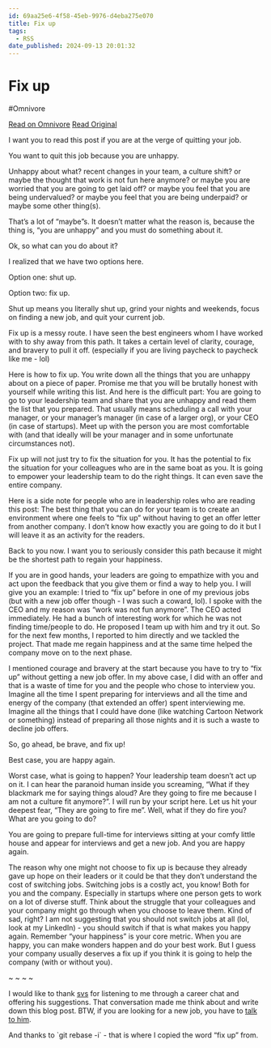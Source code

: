 ```yaml
---
id: 69aa25e6-4f58-45eb-9976-d4eba275e070
title: Fix up
tags:
  - RSS
date_published: 2024-09-13 20:01:32
---
```


# Fix up
#Omnivore

[Read on Omnivore](https://omnivore.app/me/fix-up-191ee7b3bd3)
[Read Original](https://vishnubharathi.codes/blog/fix-up/)



I want you to read this post if you are at the verge of quitting your job.

You want to quit this job because you are unhappy.

Unhappy about what? recent changes in your team, a culture shift? or maybe the thought that work is not fun here anymore? or maybe you are worried that you are going to get laid off? or maybe you feel that you are being undervalued? or maybe you feel that you are being underpaid? or maybe some other thing(s).

That’s a lot of “maybe”s. It doesn’t matter what the reason is, because the thing is, “you are unhappy” and you must do something about it.

Ok, so what can you do about it?

I realized that we have two options here.

Option one: shut up.

Option two: fix up.

Shut up means you literally shut up, grind your nights and weekends, focus on finding a new job, and quit your current job.

Fix up is a messy route. I have seen the best engineers whom I have worked with to shy away from this path. It takes a certain level of clarity, courage, and bravery to pull it off. (especially if you are living paycheck to paycheck like me - lol)

Here is how to fix up. You write down all the things that you are unhappy about on a piece of paper. Promise me that you will be brutally honest with yourself while writing this list. And here is the difficult part: You are going to go to your leadership team and share that you are unhappy and read them the list that you prepared. That usually means scheduling a call with your manager, or your manager’s manager (in case of a larger org), or your CEO (in case of startups). Meet up with the person you are most comfortable with (and that ideally will be your manager and in some unfortunate circumstances not).

Fix up will not just try to fix the situation for you. It has the potential to fix the situation for your colleagues who are in the same boat as you. It is going to empower your leadership team to do the right things. It can even save the entire company.

Here is a side note for people who are in leadership roles who are reading this post: The best thing that you can do for your team is to create an environment where one feels to “fix up” without having to get an offer letter from another company. I don’t know how exactly you are going to do it but I will leave it as an activity for the readers.

Back to you now. I want you to seriously consider this path because it might be the shortest path to regain your happiness.

If you are in good hands, your leaders are going to empathize with you and act upon the feedback that you give them or find a way to help you. I will give you an example: I tried to “fix up” before in one of my previous jobs (but with a new job offer though - I was such a coward, lol). I spoke with the CEO and my reason was “work was not fun anymore”. The CEO acted immediately. He had a bunch of interesting work for which he was not finding time&#x2F;people to do. He proposed I team up with him and try it out. So for the next few months, I reported to him directly and we tackled the project. That made me regain happiness and at the same time helped the company move on to the next phase.

I mentioned courage and bravery at the start because you have to try to “fix up” without getting a new job offer. In my above case, I did with an offer and that is a waste of time for you and the people who chose to interview you. Imagine all the time I spent preparing for interviews and all the time and energy of the company (that extended an offer) spent interviewing me. Imagine all the things that I could have done (like watching Cartoon Network or something) instead of preparing all those nights and it is such a waste to decline job offers.

So, go ahead, be brave, and fix up!

Best case, you are happy again.

Worst case, what is going to happen? Your leadership team doesn’t act up on it. I can hear the paranoid human inside you screaming, “What if they blackmark me for saying things aloud? Are they going to fire me because I am not a culture fit anymore?”. I will run by your script here. Let us hit your deepest fear, “They are going to fire me”. Well, what if they do fire you? What are you going to do?

You are going to prepare full-time for interviews sitting at your comfy little house and appear for interviews and get a new job. And you are happy again.

The reason why one might not choose to fix up is because they already gave up hope on their leaders or it could be that they don’t understand the cost of switching jobs. Switching jobs is a costly act, you know! Both for you and the company. Especially in startups where one person gets to work on a lot of diverse stuff. Think about the struggle that your colleagues and your company might go through when you choose to leave them. Kind of sad, right? I am not suggesting that you should not switch jobs at all (lol, look at my LinkedIn) - you should switch if that is what makes you happy again. Remember “your happiness” is your core metric. When you are happy, you can make wonders happen and do your best work. But I guess your company usually deserves a fix up if you think it is going to help the company (with or without you).

\~ \~ \~ \~

I would like to thank [svs](https:&#x2F;&#x2F;svs.io&#x2F;) for listening to me through a career chat and offering his suggestions. That conversation made me think about and write down this blog post. BTW, if you are looking for a new job, you have to [talk to him](https:&#x2F;&#x2F;recruit.svs.io&#x2F;).

And thanks to &#x60;git rebase -i&#x60; \- that is where I copied the word “fix up” from.